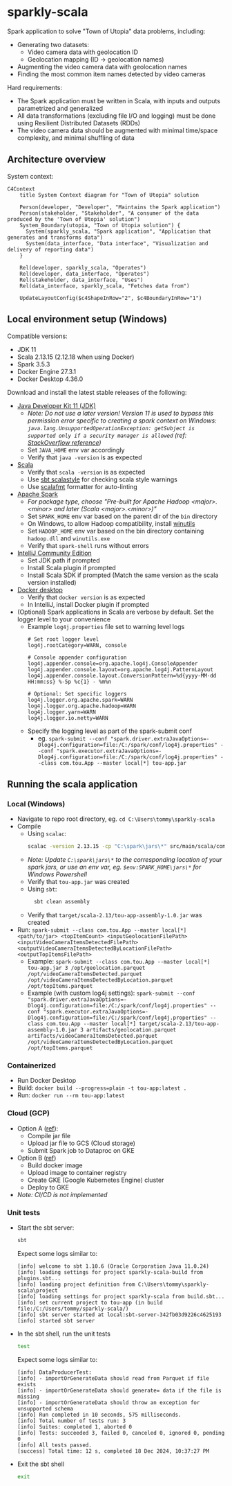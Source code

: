 # sparkly-scala
Spark application to solve "Town of Utopia" data problems, including:
- Generating two datasets:
  - Video camera data with geolocation ID
  - Geolocation mapping (ID -> geolocation names) 
- Augmenting the video camera data with geolocation names
- Finding the most common item names detected by video cameras

Hard requirements:
- The Spark application must be written in Scala, with inputs and outputs parametrized and generalized
- All data transformations (excluding file I/O and logging) must be done using Resilient Distributed Datasets (RDDs)
- The video camera data should be augmented with minimal time/space complexity, and minimal shuffling of data

## Architecture overview
System context:
```mermaid
C4Context
    title System Context diagram for "Town of Utopia" solution
    
    Person(developer, "Developer", "Maintains the Spark application")
    Person(stakeholder, "Stakeholder", "A consumer of the data produced by the 'Town of Utopia' solution")
    System_Boundary(utopia, "Town of Utopia solution") {
      System(sparkly_scala, "Spark application", "Application that generates and transforms data")
      System(data_interface, "Data interface", "Visualization and delivery of reporting data")
    }
    
    Rel(developer, sparkly_scala, "Operates")
    Rel(developer, data_interface, "Operates")
    Rel(stakeholder, data_interface, "Uses")
    Rel(data_interface, sparkly_scala, "Fetches data from")

    UpdateLayoutConfig($c4ShapeInRow="2", $c4BoundaryInRow="1")
```

## Local environment setup (Windows)
Compatible versions:
- JDK 11
- Scala 2.13.15 (2.12.18 when using Docker)
- Spark 3.5.3
- Docker Engine 27.3.1
- Docker Desktop 4.36.0

Download and install the latest stable releases of the following:
- [Java Developer Kit 11 (JDK)](https://www.oracle.com/sg/java/technologies/javase/jdk11-archive-downloads.html)
  - _Note: Do not use a later version! Version 11 is used to bypass this permission error specific to creating a spark context on Windows: `java.lang.UnsupportedOperationException: getSubject is supported only if a security manager is allowed` (ref: [StackOverflow reference](https://stackoverflow.com/a/79017758))_
  - Set `JAVA_HOME` env var accordingly
  - Verify that `java -version` is as expected
- [Scala](https://www.scala-lang.org/download/)
  - Verify that `scala -version` is as expected
  - Use [sbt scalastyle](http://www.scalastyle.org/sbt.html) for checking scala style warnings
  - Use [scalafmt](https://scalameta.org/scalafmt/docs/installation.html) formatter for auto-linting
- [Apache Spark](https://spark.apache.org/downloads.html)
  - _For package type, choose "Pre-built for Apache Hadoop \<major\>.\<minor\> and later (Scala \<major\>.\<minor\>)"_
  - Set `SPARK_HOME` env var based on the parent dir of the `bin` directory
  - On Windows, to allow Hadoop compatibility, install [winutils](https://github.com/cdarlint/winutils)
  - Set `HADOOP_HOME` env var based on the bin directory containing `hadoop.dll` and `winutils.exe`
  - Verify that `spark-shell` runs without errors
- [IntelliJ Community Edition](https://www.jetbrains.com/idea/)
  - Set JDK path if prompted
  - Install Scala plugin if prompted
  - Install Scala SDK if prompted (Match the same version as the scala version installed)
- [Docker desktop](https://docs.docker.com/desktop/)
  - Verify that `docker version` is as expected
  - In IntelliJ, install Docker plugin if prompted
- (Optional) Spark applications in Scala are verbose by default. Set the logger level to your convenience
  - Example `log4j.properties` file set to warning level logs
    ```text
    # Set root logger level
    log4j.rootCategory=WARN, console
  
    # Console appender configuration
    log4j.appender.console=org.apache.log4j.ConsoleAppender
    log4j.appender.console.layout=org.apache.log4j.PatternLayout
    log4j.appender.console.layout.ConversionPattern=%d{yyyy-MM-dd HH:mm:ss} %-5p %c{1} - %m%n
  
    # Optional: Set specific loggers
    log4j.logger.org.apache.spark=WARN
    log4j.logger.org.apache.hadoop=WARN
    log4j.logger.yarn=WARN
    log4j.logger.io.netty=WARN
    ```
  - Specify the logging level as part of the spark-submit conf
    - eg. `spark-submit --conf "spark.driver.extraJavaOptions=-Dlog4j.configuration=file:/C:/spark/conf/log4j.properties" --conf "spark.executor.extraJavaOptions=-Dlog4j.configuration=file:/C:/spark/conf/log4j.properties" --class com.tou.App --master local[*] tou-app.jar`

## Running the scala application
### Local (Windows)
- Navigate to repo root directory, eg. `cd C:\Users\tommy\sparkly-scala`
- Compile
  - Using `scalac`: 
    ```bash
    scalac -version 2.13.15 -cp "C:\spark\jars\*" src/main/scala/com/tou/global/*.scala src/main/scala/com/tou/producer/*.scala src/main/scala/com/tou/processor/*.scala -d utopia-app.jar -explain
    ```
  - _Note: Update `C:\spark\jars\*` to the corresponding location of your spark jars, or use an env var, eg. `$env:SPARK_HOME\jars\*` for Windows Powershell_
  - Verify that `tou-app.jar` was created
  - Using `sbt`:
    ```bash
      sbt clean assembly
    ```
   - Verify that `target/scala-2.13/tou-app-assembly-1.0.jar` was created
- Run: `spark-submit --class com.tou.App --master local[*] <path/to/jar> <topItemCount> <inputGeolocationFilePath> <inputVideoCameraItemsDetectedFilePath> <outputVideoCameraItemsDetectedByLocationFilePath> <outputTopItemsFilePath>`
  - Example: `spark-submit --class com.tou.App --master local[*] tou-app.jar 3 /opt/geolocation.parquet /opt/videoCameraItemsDetected.parquet /opt/videoCameraItemsDetectedByLocation.parquet /opt/topItems.parquet`
  - Example (with custom log4j settings): `spark-submit --conf "spark.driver.extraJavaOptions=-Dlog4j.configuration=file:/C:/spark/conf/log4j.properties" --conf "spark.executor.extraJavaOptions=-Dlog4j.configuration=file:/C:/spark/conf/log4j.properties" --class com.tou.App --master local[*] target/scala-2.13/tou-app-assembly-1.0.jar 3 artifacts/geolocation.parquet artifacts/videoCameraItemsDetected.parquet /opt/videoCameraItemsDetectedByLocation.parquet /opt/topItems.parquet`

### Containerized
- Run Docker Desktop
- Build: `docker build --progress=plain -t tou-app:latest .`
- Run: `docker run --rm tou-app:latest`

### Cloud (GCP)
- Option A ([ref](https://cloud.google.com/dataproc/docs/tutorials/spark-scala)):
  - Compile jar file
  - Upload jar file to GCS (Cloud storage)
  - Submit Spark job to Dataproc on GKE
- Option B ([ref](https://jaceklaskowski.github.io/spark-kubernetes-book/demo/deploying-spark-application-to-google-kubernetes-engine/#pushing-image-to-container-registry))
  - Build docker image
  - Upload image to container registry
  - Create GKE (Google Kubernetes Engine) cluster
  - Deploy to GKE
- _Note: CI/CD is not implemented_

### Unit tests
- Start the sbt server:
  ```bash
  sbt
  ```
  Expect some logs similar to:
  ```
  [info] welcome to sbt 1.10.6 (Oracle Corporation Java 11.0.24)
  [info] loading settings for project sparkly-scala-build from plugins.sbt...
  [info] loading project definition from C:\Users\tommy\sparkly-scala\project
  [info] loading settings for project sparkly-scala from build.sbt...
  [info] set current project to tou-app (in build file:/C:/Users/tommy/sparkly-scala/)
  [info] sbt server started at local:sbt-server-342fb03d9226c4625193
  [info] started sbt server
  ```
- In the sbt shell, run the unit tests
  ```bash
  test
  ```
  Expect some logs similar to:
  ```
  [info] DataProducerTest:
  [info] - importOrGenerateData should read from Parquet if file exists
  [info] - importOrGenerateData should generate= data if the file is missing
  [info] - importOrGenerateData should throw an exception for unsupported schema
  [info] Run completed in 10 seconds, 575 milliseconds.
  [info] Total number of tests run: 3
  [info] Suites: completed 1, aborted 0
  [info] Tests: succeeded 3, failed 0, canceled 0, ignored 0, pending 0
  [info] All tests passed.
  [success] Total time: 12 s, completed 18 Dec 2024, 10:37:27 PM
  ```
- Exit the sbt shell
  ```bash
  exit
  ```